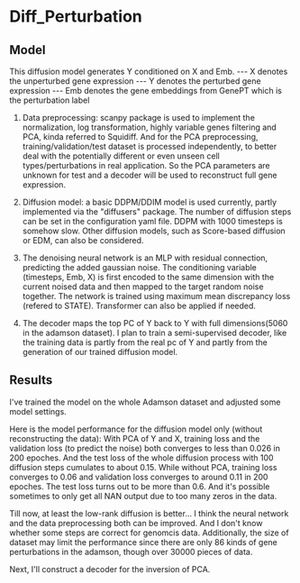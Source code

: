 # Diff_Perturbation

## Model

This diffusion model generates Y conditioned on X and Emb.
--- X denotes the unperturbed gene expression
--- Y denotes the perturbed gene expression
--- Emb denotes the gene embeddings from GenePT which is the perturbation label

1. Data preprocessing: scanpy package is used to implement the normalization, log transformation, highly variable genes filtering and PCA, kinda referred to Squidiff. And for the PCA preprocessing, training/validation/test dataset is processed independently, to better deal with the potentially different or even unseen cell types/perturbations in real application. So the PCA parameters are unknown for test and a decoder will be used to reconstruct full gene expression.

2. Diffusion model: a basic DDPM/DDIM model is used currently, partly implemented via the "diffusers" package. The number of diffusion steps can be set in the configuration yaml file. DDPM with 1000 timesteps is somehow slow. Other diffusion models, such as Score-based diffusion or EDM, can also be considered.

3. The denoising neural network is an MLP with residual connection, predicting the added gaussian noise. The conditioning variable (timesteps, Emb, X) is first encoded to the same dimension with the current noised data and then mapped to the target random noise together. The network is trained using maximum mean discrepancy loss (refered to STATE). Transformer can also be applied if needed.

4. The decoder maps the top PC of Y back to Y with full dimensions(5060 in the adamson dataset). I plan to train a semi-supervised decoder, like the training data is partly from the real pc of Y and partly from the generation of our trained diffusion model.

## Results

I've trained the model on the whole Adamson dataset and adjusted some model settings.

Here is the model performance for the diffusion model only (without reconstructing the data):
With PCA of Y and X, training loss and the validation loss (to predict the noise) both converges to less than 0.026 in 200 epoches. And the test loss of the whole diffusion process with 100 diffusion steps cumulates to about 0.15. 
While without PCA, training loss converges to 0.06 and validation loss converges to around 0.11 in 200 epoches. The test loss turns out to be more than 0.6. And it's possible sometimes to only get all NAN output due to too many zeros in the data.

Till now, at least the low-rank diffusion is better...
I think the neural network and the data preprocessing both can be improved. And I don't know whether some steps are correct for genomcis data. Additionally, the size of dataset may limit the performance since there are only 86 kinds of gene perturbations in the adamson, though over 30000 pieces of data.

Next, I'll construct a decoder for the inversion of PCA.

